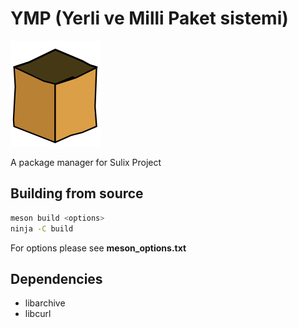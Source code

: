 # YMP (Yerli ve Milli Paket sistemi)
![ymp logo](data/application-x-ymp.svg)

A package manager for Sulix Project

## Building from source

```bash
meson build <options>
ninja -C build
```

For options please see **meson_options.txt**

## Dependencies
* libarchive
* libcurl
